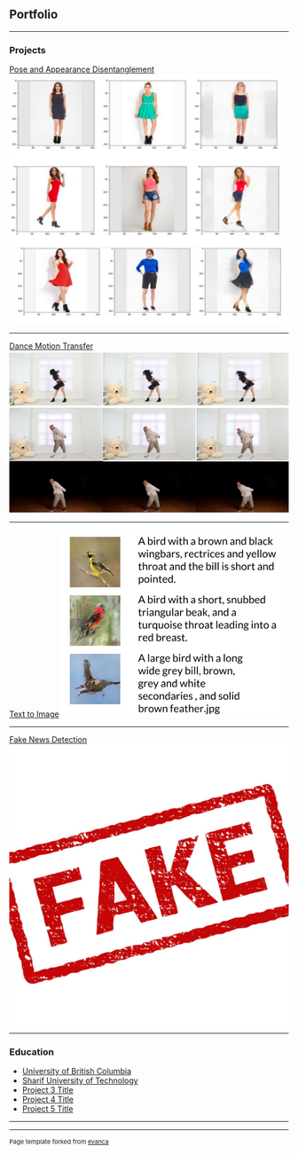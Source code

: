## Portfolio

---

### Projects

[Pose and Appearance Disentanglement](/sample_page)
<img src="images/Disentangle.png?raw=true" width="500" height="450">

---
[Dance Motion Transfer](/pdf/sample_presentation.pdf)
<img src="images/dance.png?raw=true"/>

---
[Text to Image](http://example.com/)
<img src="images/text.png?raw=true"/>

---
[Fake News Detection](http://example.com/)
<img src="images/fake.jpg?raw=true"/>

---

### Education

- [University of British Columbia](http://example.com/)
- [Sharif University of Technology](http://example.com/)
- [Project 3 Title](http://example.com/)
- [Project 4 Title](http://example.com/)
- [Project 5 Title](http://example.com/)

---




---
<p style="font-size:11px">Page template forked from <a href="https://github.com/evanca/quick-portfolio">evanca</a></p>
<!-- Remove above link if you don't want to attibute -->
